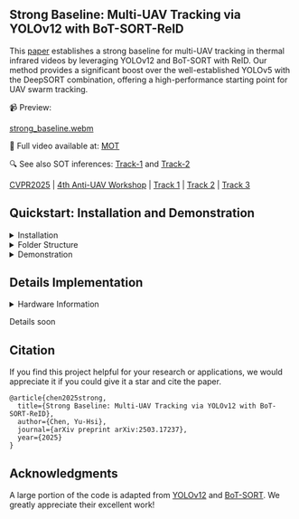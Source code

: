 ## Strong Baseline: Multi-UAV Tracking via YOLOv12 with BoT-SORT-ReID




This [paper](https://arxiv.org/abs/2503.17237) establishes a strong baseline for multi-UAV tracking in thermal infrared videos by leveraging YOLOv12 and BoT-SORT with ReID. Our method provides a significant boost over the well-established YOLOv5 with the DeepSORT combination, offering a high-performance starting point for UAV swarm tracking.

📹 Preview:

[strong_baseline.webm](https://github.com/user-attachments/assets/702b3e80-fd3c-48f0-8032-a2a97563c19f)

🔗 Full video available at: [MOT](https://youtu.be/_IiUISzCeU8?si=19JnHdwS9GLoYdtL)

🔍 See also SOT inferences: [Track-1](https://youtu.be/HOwMRm1l124?si=ewlZ5wr1_CUDFWk_) and [Track-2](https://youtu.be/M7lSrqYkpEQ?si=EyVhfOPNRLPVzYI2)


[CVPR2025](https://cvpr.thecvf.com/) | [4th Anti-UAV Workshop](https://anti-uav.github.io/) | [Track 1](https://codalab.lisn.upsaclay.fr/competitions/21688) | [Track 2](https://codalab.lisn.upsaclay.fr/competitions/21690) | [Track 3](https://codalab.lisn.upsaclay.fr/competitions/21806)




## Quickstart: Installation and Demonstration

<details><summary>Installation</summary>

```bash
$ conda create -n yolov12_botsort python=3.11 -y
$ conda activate yolov12_botsort
$ git clone https://github.com/wish44165/YOLOv12-BoT-SORT-ReID.git
$ cd YOLOv12-BoT-SORT-ReID/yolov12/
$ wget https://github.com/Dao-AILab/flash-attention/releases/download/v2.7.3/flash_attn-2.7.3+cu11torch2.2cxx11abiFALSE-cp311-cp311-linux_x86_64.whl
$ pip install -r requirements.txt
$ pip install -e .
$ cd ../
$ pip3 install torch torchvision torchaudio
$ pip3 install -r requirements.txt
$ python3 setup.py develop
$ pip3 install cython; pip3 install 'git+https://github.com/cocodataset/cocoapi.git#subdirectory=PythonAPI'
$ pip3 install cython_bbox
$ pip3 install faiss-cpu
```
  
</details>


<details><summary>Folder Structure</summary>

```
YOLOv12-BoT-SORT-ReID/
├── data
│   ├── demo
│   │   ├── MOT
│   │   │   ├── Test_imgs
│   │   │   │   ├── MultiUAV-003
│   │   │   │   ├── MultiUAV-135
│   │   │   │   ├── MultiUAV-173
│   │   │   │   └── MultiUAV-261
│   │   │   └── TestLabels_FirstFrameOnly
│   │   │       ├── MultiUAV-003.txt
│   │   │       ├── MultiUAV-135.txt
│   │   │       ├── MultiUAV-173.txt
│   │   │       └── MultiUAV-261.txt
│   │   └── SOT
│   │       ├── Track1
│   │       │   ├── 20190926_111509_1_8
│   │       │   ├── 41_1
│   │       │   ├── new30_train-new
│   │       │   └── wg2022_ir_050_split_01
│   │       └── Track2
│   │           ├── 02_6319_0000-1499
│   │           ├── 3700000000002_110743_1
│   │           ├── DJI_0057_1
│   │           └── wg2022_ir_032_split_04
│   ├── test
│   │   ├── MOT
│   │   │   └── README.md
│   │   └── SOT
│   │       └── README.md
│   └── train
│       ├── MOT
│       │   └── README.md
│       └── SOT
│           └── README.md
└── README.md
```
  
</details>


<details><summary>Demonstration</summary>

Details soon
  
</details>




## Details Implementation


<details><summary>Hardware Information</summary>

### Laptop

- CPU: Intel® Core™ i7-12650H
- GPU: NVIDIA GeForce RTX 4050 Laptop GPU (6GB)
- RAM: 23734MiB

### HPC

- GPU: Spartan gpu-h100 (80GB), gpu-a100 (80GB)
  
</details>


Details soon




## Citation

If you find this project helpful for your research or applications, we would appreciate it if you could give it a star and cite the paper.

```
@article{chen2025strong,
  title={Strong Baseline: Multi-UAV Tracking via YOLOv12 with BoT-SORT-ReID},
  author={Chen, Yu-Hsi},
  journal={arXiv preprint arXiv:2503.17237},
  year={2025}
}
```




## Acknowledgments

A large portion of the code is adapted from [YOLOv12](https://github.com/sunsmarterjie/yolov12) and [BoT-SORT](https://github.com/NirAharon/BoT-SORT). We greatly appreciate their excellent work!